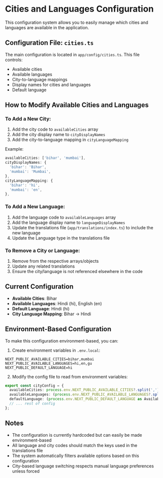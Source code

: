 # Cities and Languages Configuration

This configuration system allows you to easily manage which cities and languages are available in the application.

## Configuration File: `cities.ts`

The main configuration is located in `app/config/cities.ts`. This file controls:

- Available cities
- Available languages  
- City-to-language mappings
- Display names for cities and languages
- Default language

## How to Modify Available Cities and Languages

### To Add a New City:

1. Add the city code to `availableCities` array
2. Add the city display name to `cityDisplayNames`
3. Add the city-to-language mapping in `cityLanguageMapping`

Example:
```typescript
availableCities: ['bihar', 'mumbai'],
cityDisplayNames: {
  'bihar': 'Bihar',
  'mumbai': 'Mumbai',
},
cityLanguageMapping: {
  'bihar': 'hi',
  'mumbai': 'en',
},
```

### To Add a New Language:

1. Add the language code to `availableLanguages` array
2. Add the language display name to `languageDisplayNames`
3. Update the translations file (`app/translations/index.ts`) to include the new language
4. Update the Language type in the translations file

### To Remove a City or Language:

1. Remove from the respective arrays/objects
2. Update any related translations
3. Ensure the city/language is not referenced elsewhere in the code

## Current Configuration

- **Available Cities**: Bihar
- **Available Languages**: Hindi (hi), English (en)
- **Default Language**: Hindi (hi)
- **City Language Mapping**: Bihar → Hindi

## Environment-Based Configuration

To make this configuration environment-based, you can:

1. Create environment variables in `.env.local`:
```
NEXT_PUBLIC_AVAILABLE_CITIES=bihar,mumbai
NEXT_PUBLIC_AVAILABLE_LANGUAGES=hi,en,gu
NEXT_PUBLIC_DEFAULT_LANGUAGE=hi
```

2. Modify the config file to read from environment variables:
```typescript
export const cityConfig = {
  availableCities: process.env.NEXT_PUBLIC_AVAILABLE_CITIES?.split(',') || ['bihar'],
  availableLanguages: (process.env.NEXT_PUBLIC_AVAILABLE_LANGUAGES?.split(',') as AvailableLanguage[]) || ['hi', 'en'],
  defaultLanguage: (process.env.NEXT_PUBLIC_DEFAULT_LANGUAGE as AvailableLanguage) || 'hi',
  // ... rest of config
};
```

## Notes

- The configuration is currently hardcoded but can easily be made environment-based
- All language and city codes should match the keys used in the translations file
- The system automatically filters available options based on this configuration
- City-based language switching respects manual language preferences unless forced
